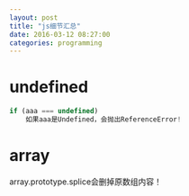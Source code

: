 ```yaml
---
layout: post
title: "js细节汇总"
date: 2016-03-12 08:27:00
categories: programming
---
```


# undefined

```javascript
if (aaa === undefined)
    如果aaa是Undefined，会抛出ReferenceError!
```

# array
array.prototype.splice会删掉原数组内容！